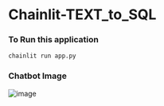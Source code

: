 # Chainlit-TEXT_to_SQL

### To Run this application 

``` 
chainlit run app.py

```

### Chatbot Image
![image](https://github.com/Manirathinam21/Chainlit-TEXT_to_SQL/assets/59825357/996d3073-aaac-462d-8340-cf6945a44d91)
